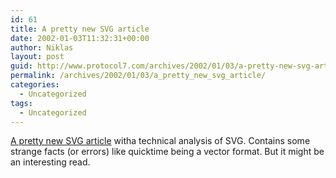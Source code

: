 ```yaml
---
id: 61
title: A pretty new SVG article
date: 2002-01-03T11:32:31+00:00
author: Niklas
layout: post
guid: http://www.protocol7.com/archives/2002/01/03/a-pretty-new-svg-article/
permalink: /archives/2002/01/03/a_pretty_new_svg_article/
categories:
  - Uncategorized
tags:
  - Uncategorized
---
```

<div class='microid-ae43d3f97051df252770f0f69deecbb0524b3e9e'>
  <p>
    <a href="http://tech.irt.org/articles/js209/index.htm">A pretty new SVG article</a> witha technical analysis of SVG. Contains some strange facts (or errors) like quicktime being a vector format. But it might be an interesting read.
  </p>
</div>
